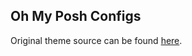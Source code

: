 ## Oh My Posh Configs

Original theme source can be found [here](https://raw.githubusercontent.com/JanDeDobbeleer/oh-my-posh/refs/heads/main/themes/catppuccin.omp.json).
